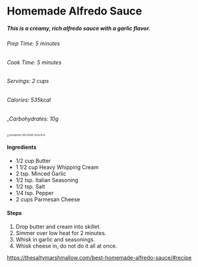 # Homemade Alfredo Sauce

##### This is a creamy, rich alfredo sauce with a garlic flavor.

###### Prep Time: _5 minutes_

###### Cook Time: _5 minutes_

###### Servings: _2 cups_

###### Calories: _535kcal_

###### *_Carbohydrates: _10g_*

<img src="u/css/cookeda/ENG-3695/Alfredo/istockphoto-185274400-1024x1024.jpg" alt="istockphoto-185274400-1024x1024" style="zoom:40%;" />

#### Ingredients

- 1/2 cup Butter
- 1 1/2 cup Heavy Whipping Cream
- 2 tsp. Minced Garlic
- 1/2 tsp. Italian Seasoning
- 1/2 tsp. Salt
- 1/4 tsp. Pepper
- 2 cups Parmesan Cheese

#### Steps

1. Drop butter and cream into skillet.
2. Simmer over low heat for 2 minutes.
3. Whisk in garlic and seasonings.
4. Whisk cheese in, do not do it all at once.





https://thesaltymarshmallow.com/best-homemade-alfredo-sauce/#recipe
